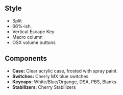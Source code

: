 ## Style

* Split
* 66%-ish
* Vertical Escape Key
* Macro column
* OSX volume buttons

## Components

* **Case:** Clear acrylic case, frosted with spray paint.
* **Switches:** Cherry MX blue switches
* **Keycaps:** White/Blue/Organge, DSA, PBS, Blanks
* **Stabilizers**: Cherry Stabilizers
